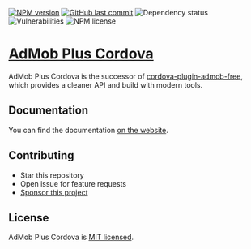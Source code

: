 [![NPM version](https://img.shields.io/npm/v/admob-plus-cordova.svg)](https://npmjs.org/package/admob-plus-cordova)
[![GitHub last commit](https://img.shields.io/github/last-commit/admob-plus/admob-plus)](https://github.com/admob-plus/admob-plus)
![Dependency status](https://img.shields.io/librariesio/release/npm/admob-plus-cordova)
![Vulnerabilities](https://img.shields.io/snyk/vulnerabilities/npm/admob-plus-cordova)
![NPM license](https://img.shields.io/npm/l/admob-plus-cordova)
<!--
![NPM downloads per month](https://img.shields.io/npm/dm/admob-plus-cordova.svg)
![NPM downloads total](https://img.shields.io/npm/dt/admob-plus-cordova.svg)
-->

# [AdMob Plus Cordova](https://admob-plus.github.io)

AdMob Plus Cordova is the successor of [cordova-plugin-admob-free](https://github.com/ratson/cordova-plugin-admob-free), which provides a cleaner API and build with modern tools.

## Documentation

You can find the documentation [on the website](https://admob-plus.github.io/docs/cordova).

## Contributing

- Star this repository
- Open issue for feature requests
- [Sponsor this project](https://admob-plus.github.io/funding)

## License

AdMob Plus Cordova is [MIT licensed](../../LICENSE).
